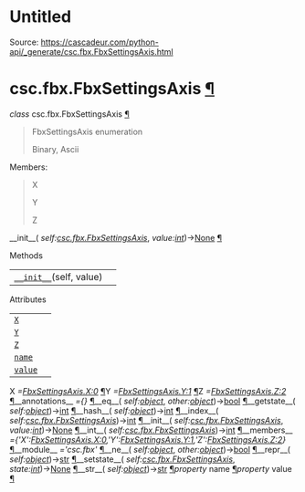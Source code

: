 # Untitled

Source: https://cascadeur.com/python-api/_generate/csc.fbx.FbxSettingsAxis.html

# csc.fbx.FbxSettingsAxis [¶](https://cascadeur.com/python-api/_generate/csc.fbx.FbxSettingsAxis.html\#csc-fbx-fbxsettingsaxis "Permalink to this heading")

_class_ csc.fbx.FbxSettingsAxis [¶](https://cascadeur.com/python-api/_generate/csc.fbx.FbxSettingsAxis.html#csc.fbx.FbxSettingsAxis "Permalink to this definition")

> FbxSettingsAxis enumeration
>
> Binary, Ascii

Members:

> X
>
> Y
>
> Z

\_\_init\_\_( _self:[csc.fbx.FbxSettingsAxis](https://cascadeur.com/python-api/csc.html#csc.fbx.FbxSettingsAxis "csc.fbx.FbxSettingsAxis")_, _value:[int](https://docs.python.org/3/library/functions.html#int "(in Python v3.13)")_)→[None](https://docs.python.org/3/library/constants.html#None "(in Python v3.13)") [¶](https://cascadeur.com/python-api/_generate/csc.fbx.FbxSettingsAxis.html#csc.fbx.FbxSettingsAxis.__init__ "Permalink to this definition")

Methods

|     |     |
| --- | --- |
| [`__init__`](https://cascadeur.com/python-api/csc.html#csc.fbx.FbxSettingsAxis.__init__ "csc.fbx.FbxSettingsAxis.__init__")(self, value) |  |

Attributes

|     |     |
| --- | --- |
| [`X`](https://cascadeur.com/python-api/csc.html#csc.fbx.FbxSettingsAxis.X "csc.fbx.FbxSettingsAxis.X") |  |
| [`Y`](https://cascadeur.com/python-api/csc.html#csc.fbx.FbxSettingsAxis.Y "csc.fbx.FbxSettingsAxis.Y") |  |
| [`Z`](https://cascadeur.com/python-api/csc.html#csc.fbx.FbxSettingsAxis.Z "csc.fbx.FbxSettingsAxis.Z") |  |
| [`name`](https://cascadeur.com/python-api/csc.html#csc.fbx.FbxSettingsAxis.name "csc.fbx.FbxSettingsAxis.name") |  |
| [`value`](https://cascadeur.com/python-api/csc.html#csc.fbx.FbxSettingsAxis.value "csc.fbx.FbxSettingsAxis.value") |  |

X _=<FbxSettingsAxis.X:0>_ [¶](https://cascadeur.com/python-api/_generate/csc.fbx.FbxSettingsAxis.html#csc.fbx.FbxSettingsAxis.X "Permalink to this definition")Y _=<FbxSettingsAxis.Y:1>_ [¶](https://cascadeur.com/python-api/_generate/csc.fbx.FbxSettingsAxis.html#csc.fbx.FbxSettingsAxis.Y "Permalink to this definition")Z _=<FbxSettingsAxis.Z:2>_ [¶](https://cascadeur.com/python-api/_generate/csc.fbx.FbxSettingsAxis.html#csc.fbx.FbxSettingsAxis.Z "Permalink to this definition")\_\_annotations\_\_ _={}_ [¶](https://cascadeur.com/python-api/_generate/csc.fbx.FbxSettingsAxis.html#csc.fbx.FbxSettingsAxis.__annotations__ "Permalink to this definition")\_\_eq\_\_( _self:[object](https://docs.python.org/3/library/functions.html#object "(in Python v3.13)")_, _other:[object](https://docs.python.org/3/library/functions.html#object "(in Python v3.13)")_)→[bool](https://docs.python.org/3/library/functions.html#bool "(in Python v3.13)") [¶](https://cascadeur.com/python-api/_generate/csc.fbx.FbxSettingsAxis.html#csc.fbx.FbxSettingsAxis.__eq__ "Permalink to this definition")\_\_getstate\_\_( _self:[object](https://docs.python.org/3/library/functions.html#object "(in Python v3.13)")_)→[int](https://docs.python.org/3/library/functions.html#int "(in Python v3.13)") [¶](https://cascadeur.com/python-api/_generate/csc.fbx.FbxSettingsAxis.html#csc.fbx.FbxSettingsAxis.__getstate__ "Permalink to this definition")\_\_hash\_\_( _self:[object](https://docs.python.org/3/library/functions.html#object "(in Python v3.13)")_)→[int](https://docs.python.org/3/library/functions.html#int "(in Python v3.13)") [¶](https://cascadeur.com/python-api/_generate/csc.fbx.FbxSettingsAxis.html#csc.fbx.FbxSettingsAxis.__hash__ "Permalink to this definition")\_\_index\_\_( _self:[csc.fbx.FbxSettingsAxis](https://cascadeur.com/python-api/csc.html#csc.fbx.FbxSettingsAxis "csc.fbx.FbxSettingsAxis")_)→[int](https://docs.python.org/3/library/functions.html#int "(in Python v3.13)") [¶](https://cascadeur.com/python-api/_generate/csc.fbx.FbxSettingsAxis.html#csc.fbx.FbxSettingsAxis.__index__ "Permalink to this definition")\_\_init\_\_( _self:[csc.fbx.FbxSettingsAxis](https://cascadeur.com/python-api/csc.html#csc.fbx.FbxSettingsAxis "csc.fbx.FbxSettingsAxis")_, _value:[int](https://docs.python.org/3/library/functions.html#int "(in Python v3.13)")_)→[None](https://docs.python.org/3/library/constants.html#None "(in Python v3.13)") [¶](https://cascadeur.com/python-api/_generate/csc.fbx.FbxSettingsAxis.html#id0 "Permalink to this definition")\_\_int\_\_( _self:[csc.fbx.FbxSettingsAxis](https://cascadeur.com/python-api/csc.html#csc.fbx.FbxSettingsAxis "csc.fbx.FbxSettingsAxis")_)→[int](https://docs.python.org/3/library/functions.html#int "(in Python v3.13)") [¶](https://cascadeur.com/python-api/_generate/csc.fbx.FbxSettingsAxis.html#csc.fbx.FbxSettingsAxis.__int__ "Permalink to this definition")\_\_members\_\_ _={'X':<FbxSettingsAxis.X:0>,'Y':<FbxSettingsAxis.Y:1>,'Z':<FbxSettingsAxis.Z:2>}_ [¶](https://cascadeur.com/python-api/_generate/csc.fbx.FbxSettingsAxis.html#csc.fbx.FbxSettingsAxis.__members__ "Permalink to this definition")\_\_module\_\_ _='csc.fbx'_ [¶](https://cascadeur.com/python-api/_generate/csc.fbx.FbxSettingsAxis.html#csc.fbx.FbxSettingsAxis.__module__ "Permalink to this definition")\_\_ne\_\_( _self:[object](https://docs.python.org/3/library/functions.html#object "(in Python v3.13)")_, _other:[object](https://docs.python.org/3/library/functions.html#object "(in Python v3.13)")_)→[bool](https://docs.python.org/3/library/functions.html#bool "(in Python v3.13)") [¶](https://cascadeur.com/python-api/_generate/csc.fbx.FbxSettingsAxis.html#csc.fbx.FbxSettingsAxis.__ne__ "Permalink to this definition")\_\_repr\_\_( _self:[object](https://docs.python.org/3/library/functions.html#object "(in Python v3.13)")_)→[str](https://docs.python.org/3/library/stdtypes.html#str "(in Python v3.13)") [¶](https://cascadeur.com/python-api/_generate/csc.fbx.FbxSettingsAxis.html#csc.fbx.FbxSettingsAxis.__repr__ "Permalink to this definition")\_\_setstate\_\_( _self:[csc.fbx.FbxSettingsAxis](https://cascadeur.com/python-api/csc.html#csc.fbx.FbxSettingsAxis "csc.fbx.FbxSettingsAxis")_, _state:[int](https://docs.python.org/3/library/functions.html#int "(in Python v3.13)")_)→[None](https://docs.python.org/3/library/constants.html#None "(in Python v3.13)") [¶](https://cascadeur.com/python-api/_generate/csc.fbx.FbxSettingsAxis.html#csc.fbx.FbxSettingsAxis.__setstate__ "Permalink to this definition")\_\_str\_\_( _self:[object](https://docs.python.org/3/library/functions.html#object "(in Python v3.13)")_)→[str](https://docs.python.org/3/library/stdtypes.html#str "(in Python v3.13)") [¶](https://cascadeur.com/python-api/_generate/csc.fbx.FbxSettingsAxis.html#csc.fbx.FbxSettingsAxis.__str__ "Permalink to this definition")_property_ name [¶](https://cascadeur.com/python-api/_generate/csc.fbx.FbxSettingsAxis.html#csc.fbx.FbxSettingsAxis.name "Permalink to this definition")_property_ value [¶](https://cascadeur.com/python-api/_generate/csc.fbx.FbxSettingsAxis.html#csc.fbx.FbxSettingsAxis.value "Permalink to this definition")